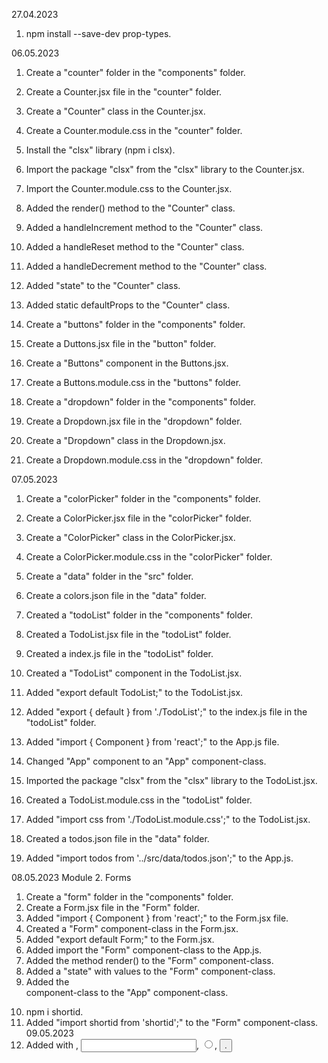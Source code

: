 27.04.2023
1. npm install --save-dev prop-types.

06.05.2023
1. Create a "counter" folder in the "components" folder.
2. Create a Counter.jsx file in the "counter" folder.
3. Create a "Counter" class in the Counter.jsx.
4. Create a Counter.module.css in the "counter" folder.
5. Install the "clsx" library (npm i clsx).
6. Import the package "clsx" from the "clsx" library to the Counter.jsx.
7. Import the Counter.module.css to the Counter.jsx.
8. Added the render() method to the "Counter" class.
9. Added a handleIncrement method to the "Counter" class.
10. Added a handleReset method to the "Counter" class.
11. Added a handleDecrement method to the "Counter" class.
12. Added "state" to the "Counter" class.
13. Added static defaultProps to the "Counter" class.
14. Create a "buttons" folder in the "components" folder.
15. Create a Duttons.jsx file in the "button" folder.
16. Create a "Buttons" component in the Buttons.jsx.
17. Create a Buttons.module.css in the "buttons" folder.

1. Create a "dropdown" folder in the "components" folder.
2. Create a Dropdown.jsx file in the "dropdown" folder.
3. Create a "Dropdown" class in the Dropdown.jsx.
4. Create a Dropdown.module.css in the "dropdown" folder.

07.05.2023
1. Create a "colorPicker" folder in the "components" folder.
2. Create a ColorPicker.jsx file in the "colorPicker" folder.
3. Create a "ColorPicker" class in the ColorPicker.jsx.
4. Create a ColorPicker.module.css in the "colorPicker" folder.
5. Create a "data" folder in the "src" folder.
6. Create a colors.json file in the "data" folder.

1. Created a "todoList" folder in the "components" folder.
2. Created a TodoList.jsx file in the "todoList" folder.
3. Created a index.js file in the "todoList" folder.
4. Created a "TodoList" component in the TodoList.jsx.
5. Added "export default TodoList;" to the TodoList.jsx.
6. Added "export { default } from './TodoList';" to the index.js file in the "todoList" folder.
7. Added "import { Component } from 'react';" to the App.js file.
8. Changed "App" component to an "App" component-class.
9. Imported the package "clsx" from the "clsx" library to the TodoList.jsx.
10. Created a TodoList.module.css in the "todoList" folder.
11. Added "import css from './TodoList.module.css';" to the TodoList.jsx.
12. Created a todos.json file in the "data" folder.
13. Added "import todos from '../src/data/todos.json';" to the App.js.

08.05.2023 Module 2. Forms
1. Create a "form" folder in the "components" folder.
2. Create a Form.jsx file in the "Form" folder.
3. Added "import { Component } from 'react';" to the Form.jsx file.
4. Created a "Form" component-class in the Form.jsx.
5. Added "export default Form;" to the Form.jsx.
6. Added import the "Form" component-class to the App.js.
7. Added the method render() to the "Form" component-class.
8. Added a "state" with values to the "Form" component-class.
9. Added the <Form> component-class to the "App" component-class.
10. npm i shortid.
11. Added "import shortid from 'shortid';" to the "Form" component-class.
09.05.2023
12. Added <form> with <label>, <input type="text">, <input type="radio">, <button type="submit">.